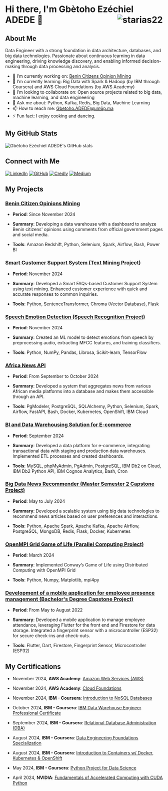 
# Hi there, I'm Gbètoho Ezéchiel ADEDE 👋  <img align="right" src="https://komarev.com/ghpvc/?username=starias22&label=Profile%20views&color=0e75b6&style=flat" alt="starias22" />

## About Me

Data Engineer with a strong foundation in data architecture, databases, and big data technologies. Passionate about continuous learning in data engineering, driving knowledge discovery, and enabling informed decision-making through data processing and analysis.

- 🔭 I’m currently working on: [Benin Citizens Opinion Mining](https://github.com/Starias22/Benin-Citizens-Opinions-Analysis)
- 🌱 I’m currently learning: Big Data with Spark & Hadoop (by IBM through Coursera) and AWS Cloud Foundations (by AWS Academy)
- 👯 I’m looking to collaborate on: Open source projects related to big data, machine learning, and data engineering
- 💬 Ask me about: Python, Kafka, Redis, Big Data, Machine Learning
- 📫 How to reach me: Gbetoho.ADEDE@um6p.ma
- ⚡ Fun fact: I enjoy cooking and dancing.
<!---  🤔 I’m looking for help with: Optimizing distributed data processing systems --->

## My GitHub Stats

![Gbètoho Ezéchiel ADEDE's GitHub stats](https://github-readme-stats.vercel.app/api?username=Starias22&show_icons=true&theme=radical)

## Connect with Me

[![LinkedIn](https://img.shields.io/badge/LinkedIn-blue?style=flat&logo=linkedin&labelColor=blue)](https://www.linkedin.com/in/starias22/)
[![GitHub](https://img.shields.io/badge/GitHub-black?style=flat&logo=github&labelColor=black)](https://github.com/starias22/)
[![Credly](https://img.shields.io/badge/Credly-green?style=flat&logo=credly&labelColor=green)](https://www.credly.com/users/gbetoho-ezechiel-adede)
[![Medium](https://img.shields.io/badge/Medium-black?style=flat&logo=medium&labelColor=black)](https://medium.com/@Starias22)
<!--[![Personal Website](https://img.shields.io/badge/Website-red?style=flat&logo=google-chrome&labelColor=red)](https://starias22.github.io/)-->

## My Projects

### [Benin Citizen Opinions Mining](https://github.com/Starias22/Benin-Citizens-Opinions-Analysis)

- **Period**:  Since November 2024
  
- **Summary**: Developing a data warehouse with a dashboard to analyze Benin citizens' opinions using comments from official government pages and social media.
  
- **Tools**: Amazon Redshift, Python, Selenium, Spark, Airflow, Bash, Power BI

### [Smart Customer Support System (Text Mining Project)](https://github.com/Starias22/Smart-FAQ-Assistant)

- **Period**:  November 2024
  
- **Summary**: Developed a Smart FAQs-based Customer Support System using text mining. Enhanced customer experience with quick and accurate responses to common inquiries.
  
- **Tools**: Python, SentenceTransformer, Chroma (Vector Database), Flask

### [Speech Emotion Detection (Speech Recognition Project)](https://github.com/Starias22/Speech-Emotion-Detection)

- **Period**:  November 2024
  
- **Summary**: Created an ML model to detect emotions from speech by preprocessing audio, extracting MFCC features, and training classifiers.
  
- **Tools**: Python, NumPy, Pandas, Librosa, Scikit-learn, TensorFlow

### [Africa News API](https://github.com/Starias22/Africa-News-API)

- **Period**:  From September to October 2024
  
- **Summary**: Developed a system that aggregates news from various African media platforms into a database and makes them accessible through an API.
  
- **Tools**: PgModeler, PostgreSQL, SQLAlchemy, Python, Selenium, Spark, Airflow, FastAPI, Bash, Docker, Kubernetes, OpenShift, IBM Cloud


### [BI and Data Warehousing Solution for E-commerce](https://github.com/Starias22/BI-and-Data-Warehousing-Solution-for-E-commerce)

- **Period**: September 2024

- **Summary**: Developed a data platform for e-commerce, integrating transactional data with staging and production data warehouses. Implemented ETL processes and created dashboards.
  
- **Tools**: MySQL, phpMyAdmin, PgAdmin, PostgreSQL, IBM Db2 on Cloud, IBM Db2 Python API, IBM Cognos Analytics, Bash, Cron
  
### [Big Data News Recommender (Master Semester 2 Capstone Project)](https://github.com/Starias22/Big-Data-News-Recommender)

- **Period**: May to July 2024

- **Summary**: Developed a scalable system using big data technologies to recommend news articles based on user preferences and interactions.

- **Tools**: Python, Apache Spark, Apache Kafka, Apache Airflow, PostgreSQL, MongoDB, Redis, Flask, Docker, Kubernetes

### [OpenMPI Grid Game of Life (Parallel Computing Project)](https://github.com/Starias22/MPI-Grid-Game-of-Life)

- **Period**: March 2024

- **Summary**: Implemented Conway’s Game of Life using Distributed Computing with OpenMPI Grid

- **Tools**: Python, Numpy, Matplotlib, mpi4py
  
<!--- [Read More](https://starias22.github.io/big-data-news-recommender) -->

### [Development of a mobile application for employee presence management (Bachelor's Degree Capstone Project)](https://github.com/Starias22/PresenceApp)

- **Period**: From May to August 2022

- **Summary**: Developed a mobile application to manage employee attendance, leveraging Flutter for the front end and Firestore for data storage. Integrated a fingerprint sensor with a microcontroller (ESP32) for secure check-ins and check-outs.

- **Tools**: Flutter, Dart, Firestore, Fingerprint Sensor, Microcontroller (ESP32)

## My Certifications

- November 2024, **AWS Academy**: [Amazon Web Services (AWS)](https://www.credly.com/badges/ffda0885-f5da-48fc-91de-94fed2d75b7b)
 - November 2024, **AWS Academy**: [Cloud Foundations](https://www.credly.com/badges/a6127c9c-26ee-4ceb-b75b-e3d43cc6d776)
 - November 2024, **IBM - Coursera**: [Introduction to NoSQL Databases](https://www.coursera.org/account/accomplishments/records/5XA10PBJHZPJ)

- October 2024, **IBM - Coursera**: [IBM Data Warehouse Engineer Professional Certificate](https://www.coursera.org/account/accomplishments/specialization/XDLRTSQS4ZBP) 

- September 2024, **IBM - Coursera**: [Relational Database Administration (DBA)](https://www.coursera.org/account/accomplishments/records/41P3PS4GKMYA) 

- August 2024, **IBM - Coursera**: [Data Engineering Foundations Specialization](https://www.coursera.org/account/accomplishments/specialization/MEVE884X464A)

- August 2024, **IBM - Coursera**: [Introduction to Containers w/ Docker, Kubernetes & OpenShift](https://www.coursera.org/account/accomplishments/records/SJ09UD921KRI)

- May 2024, **IBM - Coursera**: [Python Project for Data Science](https://www.coursera.org/account/accomplishments/records/DEQJGNZ3Y67Z)
  
- April 2024, **NVIDIA**: [Fundamentals of Accelerated Computing with CUDA Python](https://learn.nvidia.com/certificates?id=vjqJEaJzRvGwfpqRS_5rAg)

